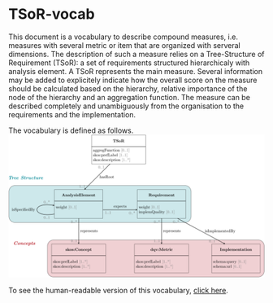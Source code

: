 # TSoR-vocab
This document is a vocabulary to describe compound measures, i.e. measures with several metric or item that are organized with serveral dimensions. The description of such a measure relies on a Tree-Structure of Requirement (TSoR): a set of requirements structured hierarchicaly with analysis element. A TSoR represents the main measure. Several information may be added to explicitely indicate how the overall score on the measure should be calculated based on the hierarchy, relative importance of the node of the hierarchy and an aggregation function. The measure can be described completely and unambiguously from the organisation to the requirements and the implementation.

The vocabulary is defined as follows.
[![Vocabulary illustration](illustration.svg)](illustration.svg)

To see the human-readable version of this vocabulary, [click here](http://150.146.207.114/lode/extract?url=https://raw.githubusercontent.com/Jendersen/TSoR-vocab/main/cmd_vocab.xml&owlapi=true&lang=en).
